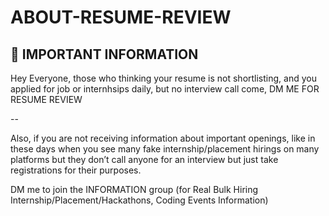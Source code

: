 # ABOUT-RESUME-REVIEW
## 📌 IMPORTANT INFORMATION


Hey Everyone, those who thinking your resume is not shortlisting, and you applied for job or internhsips daily, but no interview call come, DM ME FOR RESUME REVIEW

--

Also, if you are not receiving information about important openings, like in these days when you see many fake internship/placement hirings on many platforms but they don’t call anyone for an interview but just take registrations for their purposes.

DM me to join the INFORMATION group (for Real Bulk Hiring Internship/Placement/Hackathons, Coding Events Information)

